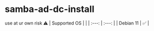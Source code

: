 # samba-ad-dc-install
use at ur own risk ⚠️
| Supported OS     |  |
| :---:      | :---:       |
| Debian 11 | ✅ |

